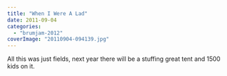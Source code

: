 ```yaml
---
title: "When I Were A Lad"
date: 2011-09-04
categories: 
  - "brumjam-2012"
coverImage: "20110904-094139.jpg"
---
```


All this was just fields, next year there will be a stuffing great tent and 1500 kids on it.

